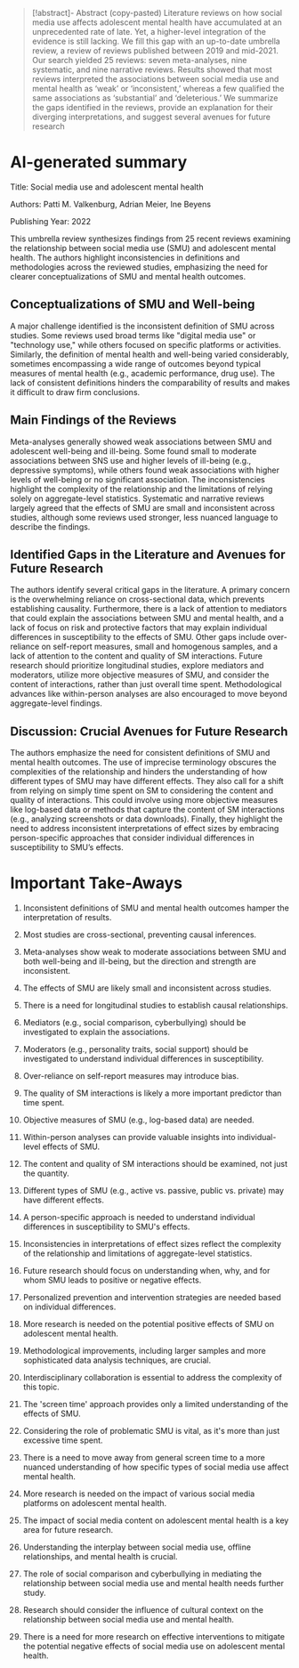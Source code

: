 
> [!abstract]- Abstract (copy-pasted)
> Literature reviews on how social media use affects adolescent mental health have accumulated at an unprecedented rate of late. Yet, a higher-level integration of the evidence is still lacking. We fill this gap with an up-to-date umbrella review, a review of reviews published between 2019 and mid-2021. Our search yielded 25 reviews: seven meta-analyses, nine systematic, and nine narrative reviews. Results showed that most reviews interpreted the associations between social media use and mental health as ‘weak’ or ‘inconsistent,’ whereas a few qualified the same associations as ‘substantial’ and ‘deleterious.’ We summarize the gaps identified in the reviews, provide an explanation for their diverging interpretations, and suggest several avenues for future research


# AI-generated summary

Title: Social media use and adolescent mental health

Authors: Patti M. Valkenburg, Adrian Meier, Ine Beyens

Publishing Year: 2022

This umbrella review synthesizes findings from 25 recent reviews examining the relationship between social media use (SMU) and adolescent mental health. The authors highlight inconsistencies in definitions and methodologies across the reviewed studies, emphasizing the need for clearer conceptualizations of SMU and mental health outcomes.

## Conceptualizations of SMU and Well-being

A major challenge identified is the inconsistent definition of SMU across studies. Some reviews used broad terms like "digital media use" or "technology use," while others focused on specific platforms or activities. Similarly, the definition of mental health and well-being varied considerably, sometimes encompassing a wide range of outcomes beyond typical measures of mental health (e.g., academic performance, drug use). The lack of consistent definitions hinders the comparability of results and makes it difficult to draw firm conclusions.

## Main Findings of the Reviews

Meta-analyses generally showed weak associations between SMU and adolescent well-being and ill-being. Some found small to moderate associations between SNS use and higher levels of ill-being (e.g., depressive symptoms), while others found weak associations with higher levels of well-being or no significant association. The inconsistencies highlight the complexity of the relationship and the limitations of relying solely on aggregate-level statistics. Systematic and narrative reviews largely agreed that the effects of SMU are small and inconsistent across studies, although some reviews used stronger, less nuanced language to describe the findings.

## Identified Gaps in the Literature and Avenues for Future Research

The authors identify several critical gaps in the literature. A primary concern is the overwhelming reliance on cross-sectional data, which prevents establishing causality. Furthermore, there is a lack of attention to mediators that could explain the associations between SMU and mental health, and a lack of focus on risk and protective factors that may explain individual differences in susceptibility to the effects of SMU. Other gaps include over-reliance on self-report measures, small and homogenous samples, and a lack of attention to the content and quality of SM interactions. Future research should prioritize longitudinal studies, explore mediators and moderators, utilize more objective measures of SMU, and consider the content of interactions, rather than just overall time spent. Methodological advances like within-person analyses are also encouraged to move beyond aggregate-level findings.

## Discussion: Crucial Avenues for Future Research

The authors emphasize the need for consistent definitions of SMU and mental health outcomes. The use of imprecise terminology obscures the complexities of the relationship and hinders the understanding of how different types of SMU may have different effects. They also call for a shift from relying on simply time spent on SM to considering the content and quality of interactions. This could involve using more objective measures like log-based data or methods that capture the content of SM interactions (e.g., analyzing screenshots or data downloads). Finally, they highlight the need to address inconsistent interpretations of effect sizes by embracing person-specific approaches that consider individual differences in susceptibility to SMU’s effects.

# Important Take-Aways

1. Inconsistent definitions of SMU and mental health outcomes hamper the interpretation of results.
    
2. Most studies are cross-sectional, preventing causal inferences.
    
3. Meta-analyses show weak to moderate associations between SMU and both well-being and ill-being, but the direction and strength are inconsistent.
    
4. The effects of SMU are likely small and inconsistent across studies.
    
5. There is a need for longitudinal studies to establish causal relationships.
    
6. Mediators (e.g., social comparison, cyberbullying) should be investigated to explain the associations.
    
7. Moderators (e.g., personality traits, social support) should be investigated to understand individual differences in susceptibility.
    
8. Over-reliance on self-report measures may introduce bias.
    
9. The quality of SM interactions is likely a more important predictor than time spent.
    
10. Objective measures of SMU (e.g., log-based data) are needed.
    
11. Within-person analyses can provide valuable insights into individual-level effects of SMU.
    
12. The content and quality of SM interactions should be examined, not just the quantity.
    
13. Different types of SMU (e.g., active vs. passive, public vs. private) may have different effects.
    
14. A person-specific approach is needed to understand individual differences in susceptibility to SMU's effects.
    
15. Inconsistencies in interpretations of effect sizes reflect the complexity of the relationship and limitations of aggregate-level statistics.
    
16. Future research should focus on understanding when, why, and for whom SMU leads to positive or negative effects.
    
17. Personalized prevention and intervention strategies are needed based on individual differences.
    
18. More research is needed on the potential positive effects of SMU on adolescent mental health.
    
19. Methodological improvements, including larger samples and more sophisticated data analysis techniques, are crucial.
    
20. Interdisciplinary collaboration is essential to address the complexity of this topic.
    
21. The 'screen time' approach provides only a limited understanding of the effects of SMU.
    
22. Considering the role of problematic SMU is vital, as it's more than just excessive time spent.
    
23. There is a need to move away from general screen time to a more nuanced understanding of how specific types of social media use affect mental health.
    
24. More research is needed on the impact of various social media platforms on adolescent mental health.
    
25. The impact of social media content on adolescent mental health is a key area for future research.
    
26. Understanding the interplay between social media use, offline relationships, and mental health is crucial.
    
27. The role of social comparison and cyberbullying in mediating the relationship between social media use and mental health needs further study.
    
28. Research should consider the influence of cultural context on the relationship between social media use and mental health.
    
29. There is a need for more research on effective interventions to mitigate the potential negative effects of social media use on adolescent mental health.